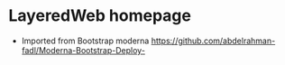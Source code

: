 # LayeredWeb homepage
- Imported from Bootstrap moderna
https://github.com/abdelrahman-fadl/Moderna-Bootstrap-Deploy-

